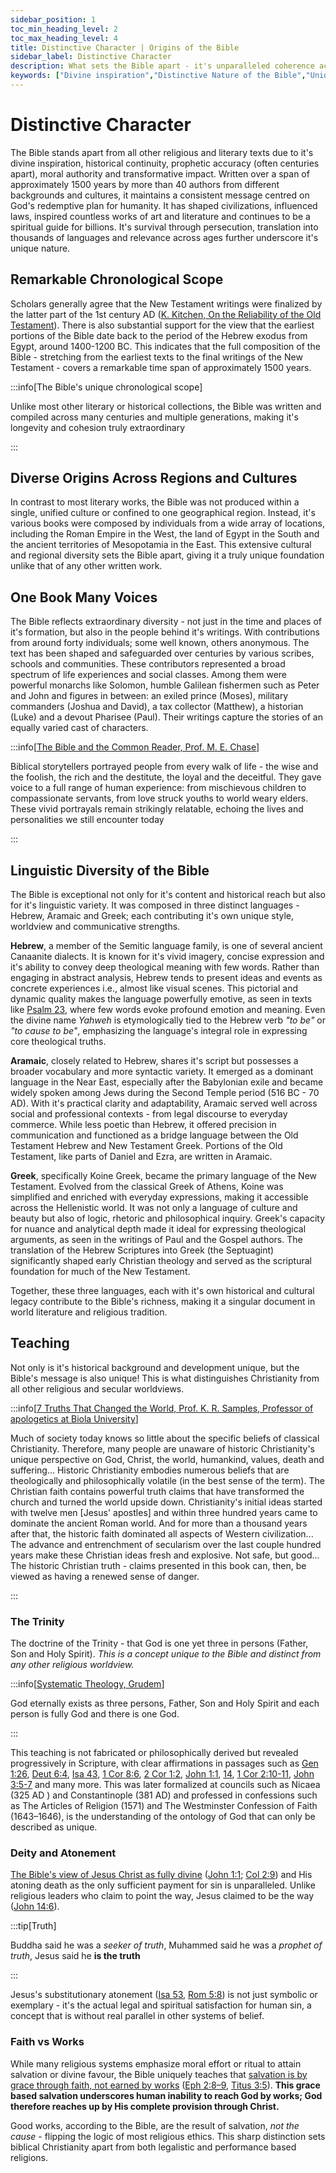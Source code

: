```yaml
---
sidebar_position: 1
toc_min_heading_level: 2
toc_max_heading_level: 4
title: Distinctive Character | Origins of the Bible
sidebar_label: Distinctive Character
description: What sets the Bible apart - it's unparalleled coherence across centuries, authors, and cultures, coupled with its profound influence, moral authority, and global impact, makes it a truly unique book.
keywords: ["Divine inspiration","Distinctive Nature of the Bible","Uniqueness of the Bible","The Bible's Unmatched Qualities","moral authority of the bible", "influence of the bible"]
---
```


# Distinctive Character

The Bible stands apart from all other religious and literary texts due to it's divine inspiration, historical continuity,
prophetic accuracy (often centuries apart), moral authority and transformative impact. Written over a span of approximately 1500 years
by more than 40 authors from different backgrounds and cultures, it maintains a consistent message centred on God's redemptive plan
for humanity. It has shaped civilizations, influenced laws, inspired countless works of art and literature and continues to be a
spiritual guide for billions. It's survival through persecution, translation into thousands of languages and relevance across ages
further underscore it's unique nature.

## Remarkable Chronological Scope

Scholars generally agree that the New Testament writings were finalized by the latter part of the 1st century AD
([K. Kitchen, On the Reliability of the Old Testament](https://www.amazon.com/Reliability-Old-Testament-K-Kitchen/dp/0802803962)).
There is also substantial support for the view that the earliest portions of the Bible date back to the period of the Hebrew exodus
from Egypt, around 1400-1200 BC. This indicates that the full composition of the Bible - stretching from the earliest texts to the
final writings of the New Testament - covers a remarkable time span of approximately 1500 years. 

:::info[The Bible's unique chronological scope]

Unlike most other literary or historical collections, the Bible was written and compiled across many centuries and multiple
generations, making it's longevity and cohesion truly extraordinary

:::

## Diverse Origins Across Regions and Cultures

In contrast to most literary works, the Bible was not produced within a single, unified culture or confined to one geographical
region. Instead, it's various books were composed by individuals from a wide array of locations, including the Roman Empire in
the West, the land of Egypt in the South and the ancient territories of Mesopotamia in the East. This extensive cultural and
regional diversity sets the Bible apart, giving it a truly unique foundation unlike that of any other written work.

## One Book Many Voices

The Bible reflects extraordinary diversity - not just in the time and places of it's formation, but also in the people behind
it's writings. With contributions from around forty individuals; some well known, others anonymous. The text has been shaped
and safeguarded over centuries by various scribes, schools and communities. These contributors represented a broad spectrum
of life experiences and social classes. Among them were powerful monarchs like Solomon, humble Galilean fishermen such as
Peter and John and figures in between: an exiled prince (Moses), military commanders (Joshua and David), a tax
collector (Matthew), a historian (Luke) and a devout Pharisee (Paul). Their writings capture the stories of an
equally varied cast of characters. 

:::info[[The Bible and the Common Reader, Prof. M. E. Chase](https://www.amazon.com/Bible-Common-Reader-Ellen-Chase/dp/0020843909)]

Biblical storytellers portrayed people from every walk of life - the wise and the foolish, the rich and the destitute, the loyal
and the deceitful. They gave voice to a full range of human experience: from mischievous children to compassionate servants, from
love struck youths to world weary elders. These vivid portrayals remain strikingly relatable, echoing the lives and personalities
we still encounter today

:::

## Linguistic Diversity of the Bible

The Bible is exceptional not only for it's content and historical reach but also for it's linguistic variety. It was composed
in three distinct languages - Hebrew, Aramaic and Greek; each contributing it's own unique style, worldview and communicative strengths.

**Hebrew**, a member of the Semitic language family, is one of several ancient Canaanite dialects. It is known for it's vivid
imagery, concise expression and it's ability to convey deep theological meaning with few words. Rather than engaging in abstract analysis, Hebrew tends to present ideas and events as concrete experiences i.e., almost like visual scenes. This pictorial and dynamic quality makes the language powerfully emotive, as seen in texts like
[Psalm 23](https://www.biblegateway.com/passage/?search=Psalm%2023&version=NKJV), where few words evoke profound emotion
and meaning. Even the divine name *Yahweh* is etymologically tied to the Hebrew verb *"to be"* or *"to cause to be"*,
emphasizing the language's integral role in expressing core theological truths.

**Aramaic**, closely related to Hebrew, shares it's script but possesses a broader vocabulary and more syntactic variety.
It emerged as a dominant language in the Near East, especially after the Babylonian exile and became widely spoken
among Jews during the Second Temple period (516 BC - 70 AD). With it's practical clarity and adaptability, Aramaic served well across
social and professional contexts - from legal discourse to everyday commerce. While less poetic than Hebrew, it offered
precision in communication and functioned as a bridge language between the Old Testament Hebrew and New Testament Greek.
Portions of the Old Testament, like parts of Daniel and Ezra, are written in Aramaic.

**Greek**, specifically Koine Greek, became the primary language of the New Testament. Evolved from the classical Greek
of Athens, Koine was simplified and enriched with everyday expressions, making it accessible across the Hellenistic world.
It was not only a language of culture and beauty but also of logic, rhetoric and philosophical inquiry. Greek's capacity
for nuance and analytical depth made it ideal for expressing theological arguments, as seen in the writings of Paul and
the Gospel authors. The translation of the Hebrew Scriptures into Greek (the Septuagint) significantly shaped early
Christian theology and served as the scriptural foundation for much of the New Testament.

Together, these three languages, each with it's own historical and cultural legacy contribute to the Bible's richness,
making it a singular document in world literature and religious tradition.

## Teaching

Not only is it's historical background and development unique, but the Bible's message is also unique! This is what
distinguishes Christianity from all other religious and secular worldviews. 

:::info[[7 Truths That Changed the World, Prof. K. R. Samples, Professor of apologetics at Biola University](https://www.amazon.com.au/Truths-That-Changed-World-Christianitys/dp/0801072115)]

Much of society today knows so little about the specific beliefs of classical Christianity.
Therefore, many people are unaware of historic Christianity's unique perspective on God, Christ, the world,
humankind, values, death and suffering... Historic Christianity embodies numerous beliefs that are
theologically and philosophically volatile (in the best sense of the term). The Christian faith contains
powerful truth claims that have transformed the church and turned the world upside down. Christianity's
initial ideas started with twelve men [Jesus' apostles] and within three hundred years
came to dominate the ancient Roman world. And for more than a thousand years after that,
the historic faith dominated all aspects of Western civilization... The advance and entrenchment
of secularism over the last couple hundred years make these Christian ideas fresh and explosive.
Not safe, but good... The historic Christian truth - claims presented in this book can,
then, be viewed as having a renewed sense of danger.

:::


### The Trinity

The doctrine of the Trinity - that God is one yet three in persons (Father, Son and Holy Spirit). *This
is a concept unique to the Bible and distinct from any other religious worldview.*

:::info[[Systematic Theology, Grudem](https://www.amazon.com/Systematic-Theology-Introduction-Biblical-Doctrine/dp/0310286700)]

God eternally exists as three persons, Father, Son and Holy Spirit and each person is fully God and there is one God.

:::

This teaching is not fabricated or philosophically derived but revealed progressively in Scripture, with clear affirmations
in passages such as [Gen 1:26](https://www.biblegateway.com/passage/?search=Gen%201%3A26&version=NKJV),
[Deut 6:4](https://www.biblegateway.com/passage/?search=Deut%206%3A4&version=NKJV),
[Isa 43](https://www.biblegateway.com/passage/?search=Is%2043&version=NKJV),
[1 Cor 8:6](https://www.biblegateway.com/passage/?search=1%20cor%208%3A6&version=NKJV),
[2 Cor 1:2](https://www.biblegateway.com/passage/?search=2%20Cor%201%3A2%5D&version=NKJV),
[John 1:1](https://www.biblegateway.com/passage/?search=john%201%3A1&version=NKJV),
[14](https://www.biblegateway.com/passage/?search=john%2014&version=NKJV),
[1 Cor 2:10-11](https://www.biblegateway.com/passage/?search=1%20Cor%202%3A10-11&version=NKJV),
[John 3:5-7](https://www.biblegateway.com/passage/?search=John%203%3A5-7&version=NKJV) and many more.
This was later formalized at councils such as Nicaea (325 AD ) and Constantinople (381 AD) and professed
in confessions such as The Articles of Religion (1571) and The Westminster Confession of Faith (1643–1646), is the understanding
of the ontology of God that can only be described as unique.

### Deity and Atonement

[The Bible's view of Jesus Christ as fully divine](../../jesus/crediblilty/is-jesus-alive.md) ([John 1:1](https://www.biblegateway.com/passage/?search=John%201%3A1&version=NKJV);
[Col 2:9](https://www.biblegateway.com/passage/?search=Col%202%3A9&version=NKJV)) and His atoning death as the only sufficient payment
for sin is unparalleled. Unlike religious leaders who claim to point the way, Jesus claimed to be the way
([John 14:6](https://www.biblegateway.com/passage/?search=john%2014%3A6&version=NKJV)). 

:::tip[Truth]

Buddha said he was a *seeker of truth*, Muhammed said he was a *prophet of truth*,
Jesus said he **is the truth**

:::

Jesus's substitutionary atonement ([Isa 53](https://www.biblegateway.com/passage/?search=Isa%2053&version=NKJV),
[Rom 5:8](https://www.biblegateway.com/passage/?search=rom%205%3A8&version=NKJV)) is not just symbolic or exemplary - it's the actual legal and spiritual
satisfaction for human sin, a concept that is without real parallel in other systems of belief.

### Faith vs Works

While many religious systems emphasize moral effort or ritual to attain salvation or divine favour, the Bible uniquely
teaches that [salvation is by grace through faith, not earned by works](../../jesus/because-he-lives/salvation-and-redemption.md)
([Eph 2:8–9](https://www.biblegateway.com/passage/?search=Eph%202%3A8%E2%80%939&version=NKJV),
[Titus 3:5](https://www.biblegateway.com/passage/?search=Titus%203%3A5&version=NKJV)). **This grace based salvation
underscores human inability to reach God by works; God therefore reaches up by His complete provision through Christ.**

Good works, according to the Bible, are the result of salvation, *not the cause* - flipping the logic of most
religious ethics. This sharp distinction sets biblical Christianity apart from both legalistic and performance based religions.
